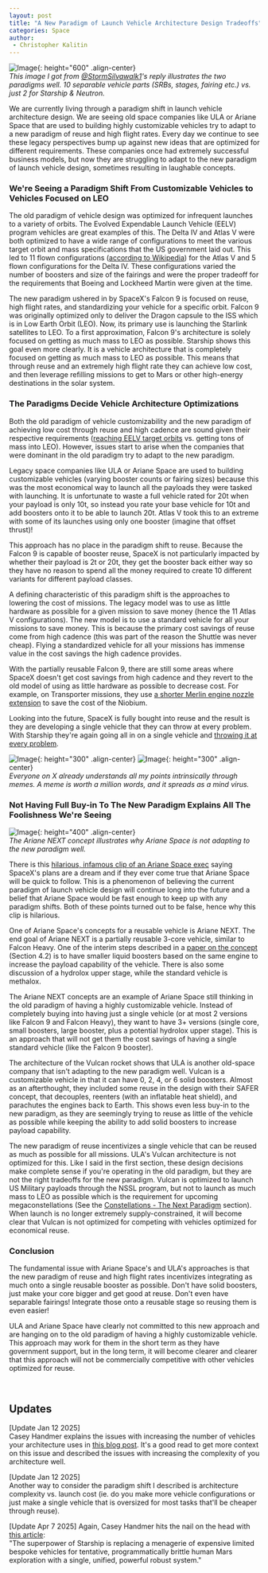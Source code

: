 ```yaml
---
layout: post
title: "A New Paradigm of Launch Vehicle Architecture Design Tradeoffs"
categories: Space
author:
 - Christopher Kalitin
---
```

<head>
    <meta property="og:image" content="{{site.url}}/assets/images/launch-architecture-tradeoffs/VulcanRaptor.jpg">
</head>

![Image]({{site.url}}/assets/images/launch-architecture-tradeoffs/VulcanRaptor.jpg){: height="600" .align-center}  
<i>This image I got from <a href="https://x.com/StormSilvawalk1/status/1878617797531742227">@StormSilvawalk1</a>'s reply illustrates the two paradigms well. 10 separable vehicle parts (SRBs, stages, fairing etc.) vs. just 2 for Starship & Neutron.</i>

We are currently living through a paradigm shift in launch vehicle architecture design. We are seeing old space companies like ULA or Ariane Space that are used to building highly customizable vehicles try to adapt to a new paradigm of reuse and high flight rates. Every day we continue to see these legacy perspectives bump up against new ideas that are optimized for different requirements. These companies once had extremely successful business models, but now they are struggling to adapt to the new paradigm of launch vehicle design, sometimes resulting in laughable concepts.

### <b>We're Seeing a Paradigm Shift From Customizable Vehicles to Vehicles Focused on LEO</b>

The old paradigm of vehicle design was optimized for infrequent launches to a variety of orbits. The Evolved Expendable Launch Vehicle (EELV) program vehicles are great examples of this. The Delta IV and Atlas V were both optimized to have a wide range of configurations to meet the various target orbit and mass specifications that the US government laid out. This led to 11 flown configurations (<a href="https://en.wikipedia.org/wiki/Atlas_V#Versions">according to Wikipedia</a>) for the Atlas V and 5 flown configurations for the Delta IV. These configurations varied the number of boosters and size of the fairings and were the proper tradeoff for the requirements that Boeing and Lockheed Martin were given at the time.

The new paradigm ushered in by SpaceX's Falcon 9 is focused on reuse, high flight rates, and standardizing your vehicle for a specific orbit. Falcon 9 was originally optimized only to deliver the Dragon capsule to the ISS which is in Low Earth Orbit (LEO). Now, its primary use is launching the Starlink satellites to LEO. To a first approximation, Falcon 9's architecture is solely focused on getting as much mass to LEO as possible. Starship shows this goal even more clearly. It is a vehicle architecture that is completely focused on getting as much mass to LEO as possible. This means that through reuse and an extremely high flight rate they can achieve low cost, and then leverage refilling missions to get to Mars or other high-energy destinations in the solar system.

### <b>The Paradigms Decide Vehicle Architecture Optimizations</b>

Both the old paradigm of vehicle customizability and the new paradigm of achieving low cost through reuse and high cadence are sound given their respective requirements (<a href="https://en.wikipedia.org/wiki/National_Security_Space_Launch#2018_to_2020s">reaching EELV target orbits</a> vs. getting tons of mass into LEO). However, issues start to arise when the companies that were dominant in the old paradigm try to adapt to the new paradigm.

Legacy space companies like ULA or Ariane Space are used to building customizable vehicles (varying booster counts or fairing sizes) because this was the most economical way to launch all the payloads they were tasked with launching. It is unfortunate to waste a full vehicle rated for 20t when your payload is only 10t, so instead you rate your base vehicle for 10t and add boosters onto it to be able to launch 20t. Atlas V took this to an extreme with some of its launches using only one booster (imagine that offset thrust)!

This approach has no place in the paradigm shift to reuse. Because the Falcon 9 is capable of booster reuse, SpaceX is not particularly impacted by whether their payload is 2t or 20t, they get the booster back either way so they have no reason to spend all the money required to create 10 different variants for different payload classes. 

A defining characteristic of this paradigm shift is the approaches to lowering the cost of missions. The legacy model was to use as little hardware as possible for a given mission to save money (hence the 11 Atlas V configurations). The new model is to use a standard vehicle for all your missions to save money. This is because the primary cost savings of reuse come from high cadence (this was part of the reason the Shuttle was never cheap). Flying a standardized vehicle for all your missions has immense value in the cost savings the high cadence provides.

With the partially reusable Falcon 9, there are still some areas where SpaceX doesn't get cost savings from high cadence and they revert to the old model of using as little hardware as possible to decrease cost. For example, on Transporter missions, they use <a href="https://x.com/Blobifi/status/1752378858580652109">a shorter Merlin engine nozzle extension</a> to save the cost of the Niobium. 

Looking into the future, SpaceX is fully bought into reuse and the result is they are developing a single vehicle that they can throw at every problem. With Starship they're again going all in on a single vehicle and <a href="https://x.com/culpable_mink/status/1780049986203349125">throwing it at every problem</a>.

![Image]({{site.url}}/assets/images/launch-architecture-tradeoffs/StarshipMeme1.jpg){: height="300" .align-center}
![Image]({{site.url}}/assets/images/launch-architecture-tradeoffs/StarshipMeme2.jpg){: height="300" .align-center}  
<i>Everyone on X already understands all my points intrinsically through memes. A meme is worth a million words, and it spreads as a mind virus.</i>

### <b>Not Having Full Buy-in To The New Paradigm Explains All The Foolishness We're Seeing</b>

![Image]({{site.url}}/assets/images/launch-architecture-tradeoffs/ArianeNEXT.jpg){: height="400" .align-center}  
<i>The Ariane NEXT concept illustrates why Ariane Space is not adapting to the new paradigm well.</i>

There is this <a href="https://x.com/tesla4k/status/1676077165983723520">hilarious, infamous clip of an Ariane Space exec</a> saying SpaceX's plans are a dream and if they ever come true that Ariane Space will be quick to follow. This is a phenomenon of believing the current paradigm of launch vehicle design will continue long into the future and a belief that Ariane Space would be fast enough to keep up with any paradigm shifts. Both of these points turned out to be false, hence why this clip is hilarious.

One of Ariane Space's concepts for a reusable vehicle is Ariane NEXT. The end goal of Ariane NEXT is a partially reusable 3-core vehicle, similar to Falcon Heavy. One of the interim steps described in a <a href="https://www.eucass.eu/index.php/component/docindexer/?task=download&id=5506">paper on the concept</a> (Section 4.2) is to have smaller liquid boosters based on the same engine to increase the payload capability of the vehicle. There is also some discussion of a hydrolox upper stage, while the standard vehicle is methalox. 

The Ariane NEXT concepts are an example of Ariane Space still thinking in the old paradigm of having a highly customizable vehicle. Instead of completely buying into having just a single vehicle (or at most 2 versions like Falcon 9 and Falcon Heavy), they want to have 3+ versions (single core, small boosters, large booster, plus a potential hydrolox upper stage). This is an approach that will not get them the cost savings of having a single standard vehicle (like the Falcon 9 booster).

The architecture of the Vulcan rocket shows that ULA is another old-space company that isn't adapting to the new paradigm well. Vulcan is a customizable vehicle in that it can have 0, 2, 4, or 6 solid boosters. Almost as an afterthought, they included some reuse in the design with their SAFER concept, that decouples, reenters (with an inflatable heat shield), and parachutes the engines back to Earth. This shows even less buy-in to the new paradigm, as they are seemingly trying to reuse as little of the vehicle as possible while keeping the ability to add solid boosters to increase payload capability.

The new paradigm of reuse incentivizes a single vehicle that can be reused as much as possible for all missions. ULA's Vulcan architecture is not optimized for this. Like I said in the first section, these design decisions make complete sense if you're operating in the old paradigm, but they are not the right tradeoffs for the new paradigm. Vulcan is optimized to launch US Military payloads through the NSSL program, but not to launch as much mass to LEO as possible which is the requirement for upcoming megaconstellations (See the <a href="https://ckalitin.github.io/technology/2024/01/07/analysing-neutron-competitively.html">Constellations - The Next Paradigm</a> section). When launch is no longer extremely supply-constrained, it will become clear that Vulcan is not optimized for competing with vehicles optimized for economical reuse.

### <b>Conclusion</b>

The fundamental issue with Ariane Space's and ULA's approaches is that the new paradigm of reuse and high flight rates incentivizes integrating as much onto a single reusable booster as possible. Don't have solid boosters, just make your core bigger and get good at reuse. Don't even have separable fairings! Integrate those onto a reusable stage so reusing them is even easier!

ULA and Ariane Space have clearly not committed to this new approach and are hanging on to the old paradigm of having a highly customizable vehicle. This approach may work for them in the short term as they have government support, but in the long term, it will become clearer and clearer that this approach will not be commercially competitive with other vehicles optimized for reuse.

‎

## <b>Updates</b>

[Update Jan 12 2025]  
Casey Handmer explains the issues with increasing the number of vehicles your architecture uses in <a href="https://caseyhandmer.wordpress.com/2020/02/15/dont-stage-off-starship/">this blog post</a>. It's a good read to get more context on this issue and described the issues with increasing the complexity of you architecture well.

[Update Jan 12 2025]  
Another way to consider the paradigm shift I described is architecture complexity vs. launch cost (ie. do you make more vehicle configurations or just make a single vehicle that is oversized for most tasks that'll be cheaper through reuse).

[Update Apr 7 2025]
Again, Casey Handmer hits the nail on the head with [this article](https://www.palladiummag.com/2025/02/14/why-starship-matters/):  
"The superpower of Starship is replacing a menagerie of expensive limited bespoke vehicles for tentative, programmatically brittle human Mars exploration with a single, unified, powerful robust system."
